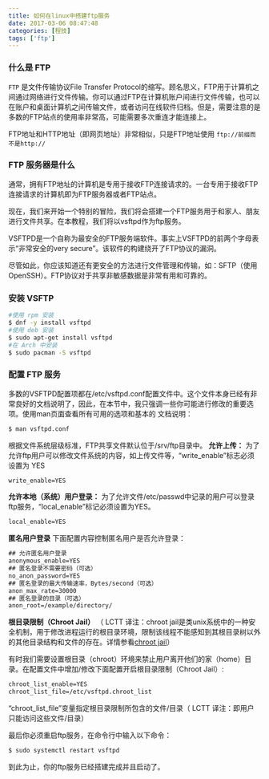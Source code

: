 ```yaml
---
title: 如何在linux中搭建ftp服务
date: 2017-03-06 08:47:48
categories: [程技]
tags: ['ftp']
---
```

### 什么是 FTP
`FTP` 是文件传输协议File Transfer Protocol的缩写。顾名思义，FTP用于计算机之间通过网络进行文件传输。你可以通过FTP在计算机账户间进行文件传输，也可以在账户和桌面计算机之间传输文件，或者访问在线软件归档。但是，需要注意的是多数的FTP站点的使用率非常高，可能需要多次重连才能连接上。

<!--more-->

FTP地址和HTTP地址（即网页地址）非常相似，只是FTP地址使用 `ftp://前缀而不是http://`

### FTP 服务器是什么
通常，拥有FTP地址的计算机是专用于接收FTP连接请求的。一台专用于接收FTP连接请求的计算机即为FTP服务器或者FTP站点。

现在，我们来开始一个特别的冒险，我们将会搭建一个FTP服务用于和家人、朋友进行文件共享。在本教程，我们将以vsftpd作为ftp服务。

VSFTPD是一个自称为最安全的FTP服务端软件。事实上VSFTPD的前两个字母表示“非常安全的very secure”。该软件的构建绕开了FTP协议的漏洞。

尽管如此，你应该知道还有更安全的方法进行文件管理和传输，如：SFTP（使用OpenSSH）。FTP协议对于共享非敏感数据是非常有用和可靠的。

### 安装 VSFTP
```bash
#使用 rpm 安装
$ dnf -y install vsftpd
#使用 deb 安装
$ sudo apt-get install vsftpd
#在 Arch 中安装
$ sudo pacman -S vsftpd
```

### 配置 FTP 服务
多数的VSFTPD配置项都在/etc/vsftpd.conf配置文件中。这个文件本身已经有非常良好的文档说明了，因此，在本节中，我只强调一些你可能进行修改的重要选项。使用man页面查看所有可用的选项和基本的 文档说明：
```bash
$ man vsftpd.conf
```
根据文件系统层级标准，FTP共享文件默认位于/srv/ftp目录中。
**允许上传：**
为了允许ftp用户可以修改文件系统的内容，如上传文件等，“write_enable”标志必须设置为 YES
```xml
write_enable=YES
```
**允许本地（系统）用户登录：**
为了允许文件/etc/passwd中记录的用户可以登录ftp服务，“local_enable”标记必须设置为YES。
```xml
local_enable=YES
```
**匿名用户登录**
下面配置内容控制匿名用户是否允许登录：
```xml
## 允许匿名用户登录
anonymous_enable=YES
## 匿名登录不需要密码（可选）
no_anon_password=YES
## 匿名登录的最大传输速率，Bytes/second（可选）
anon_max_rate=30000
## 匿名登录的目录（可选）
anon_root=/example/directory/
```
**根目录限制（Chroot Jail）**
（ LCTT 译注：chroot jail是类unix系统中的一种安全机制，用于修改进程运行的根目录环境，限制该线程不能感知到其根目录树以外的其他目录结构和文件的存在。详情参看[chroot jail](https://zh.wikipedia.org/wiki/Chroot)）

有时我们需要设置根目录（chroot）环境来禁止用户离开他们的家（home）目录。在配置文件中增加/修改下面配置开启根目录限制（Chroot Jail）:
```xml
chroot_list_enable=YES
chroot_list_file=/etc/vsftpd.chroot_list
```
“chroot_list_file”变量指定根目录限制所包含的文件/目录（ LCTT 译注：即用户只能访问这些文件/目录）

最后你必须重启ftp服务，在命令行中输入以下命令：
```bash
$ sudo systemctl restart vsftpd
```
到此为止，你的ftp服务已经搭建完成并且启动了。
